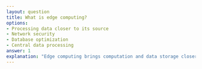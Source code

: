 ```yaml
---
layout: question
title: What is edge computing?
options:
- Processing data closer to its source
- Network security
- Database optimization
- Central data processing
answer: 1
explanation: "Edge computing brings computation and data storage closer to the location where it is needed to improve response times and save bandwidth."
---
```


